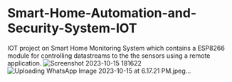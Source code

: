 # Smart-Home-Automation-and-Security-System-IOT
IOT project on Smart Home Monitoring System which contains a ESP8266 module for controlling datastreams to the the sensors using a remote application.
![Screenshot 2023-10-15 181622](https://github.com/Shivam-Verma1/Smart-Home-Automation-and-Security-System-IOT/assets/107926305/d8103ee3-ec78-4e7a-af1a-6cb82424a1c7)
![Uploading WhatsApp Image 2023-10-15 at 6.17.21 PM.jpeg…]()
